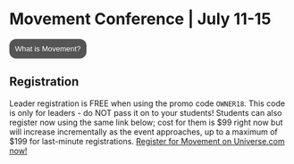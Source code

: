 # Movement Conference | July 11-15
<button id="MyButton" onclick="myFunction()">What is Movement?</button>
<div id="MyToggleDiv" style="display: none;">
Movement is our annual summer conference. We are in store for some big changes this year; there's no overnight component, which means you're sleeping in your own bed every night! More details will be forthcoming as the event approaches.
</div>

## Registration
Leader registration is FREE when using the promo code `OWNER18`. This code is only for leaders - do NOT pass it on to your students! Students can also register now using the same link below; cost for them is $99 right now but will increase incrementally as the event approaches, up to a maximum of $199 for last-minute registrations. [ Register for Movement on Universe.com now! ]( https://www.universe.com/events/movement-conference-2018-tickets-knoxville-17QGJL )

<style>
#MyToggleDiv {
	background-color: lightgray;
	border: none;
	border-radius: 12px;
	padding: 10px 10px;
}
#MyButton {
    background-color: #555555;
    border: none;
	border-radius: 12px;
    color: white;
    padding: 10px 10px;
    text-align: center;
    text-decoration: none;
    display: inline-block;
}
</style>

<script>
function myFunction() {
    var x = document.getElementById("MyToggleDiv");
    if (x.style.display === "none") {
        x.style.display = "block";
    } else {
        x.style.display = "none";
    }
}
</script>
